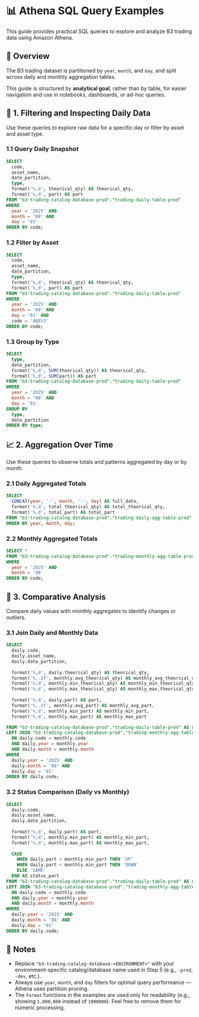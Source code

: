 # 📊 Athena SQL Query Examples

This guide provides practical SQL queries to explore and analyze B3 trading data using Amazon Athena.

## 🧭 Overview

The B3 trading dataset is partitioned by `year`, `month`, and `day`, and split across daily and monthly aggregation tables.

This guide is structured by **analytical goal**, rather than by table, for easier navigation and use in notebooks, dashboards, or ad-hoc queries.

## 📅 1. Filtering and Inspecting Daily Data

Use these queries to explore raw data for a specific day or filter by asset and asset type.

### 1.1 Query Daily Snapshot

```sql
SELECT 
  code,
  asset_name,
  date_partition,
  type,
  format('%,d', theorical_qty) AS theorical_qty,
  format('%,d', part) AS part
FROM "b3-trading-catalog-database-prod"."trading-daily-table-prod"
WHERE 
  year = '2025' AND 
  month = '08' AND 
  day = '01'
ORDER BY code;
```

### 1.2 Filter by Asset

```sql
SELECT 
  code,
  asset_name,
  date_partition,
  type,
  format('%,d', theorical_qty) AS theorical_qty,
  format('%,d', part) AS part
FROM "b3-trading-catalog-database-prod"."trading-daily-table-prod"
WHERE 
  year = '2025' AND 
  month = '08' AND 
  day = '01' AND
  code = 'ABEV3'
ORDER BY code;
```

### 1.3 Group by Type

```sql
SELECT 
  type,
  date_partition,
  format('%,d', SUM(theorical_qty)) AS theorical_qty,
  format('%,d', SUM(part)) AS part
FROM "b3-trading-catalog-database-prod"."trading-daily-table-prod"
WHERE 
  year = '2025' AND 
  month = '08' AND 
  day = '01'
GROUP BY 
  type, 
  date_partition
ORDER BY type;
```

## 📈 2. Aggregation Over Time

Use these queries to observe totals and patterns aggregated by day or by month.

### 2.1 Daily Aggregated Totals

```sql
SELECT
  CONCAT(year, '-', month, '-', day) AS full_date,
  format('%,d', total_theorical_qty) AS total_theorical_qty,
  format('%,d', total_part) AS total_part
FROM "b3-trading-catalog-database-prod"."trading-daily-agg-table-prod"
ORDER BY year, month, day;
```

### 2.2 Monthly Aggregated Totals

```sql
SELECT *
FROM "b3-trading-catalog-database-prod"."trading-monthly-agg-table-prod"
WHERE 
  year = '2025' AND 
  month = '08'
ORDER BY code;
```

## 🔄 3. Comparative Analysis

Compare daily values with monthly aggregates to identify changes or outliers.

### 3.1 Join Daily and Monthly Data

```sql
SELECT 
  daily.code,
  daily.asset_name,
  daily.date_partition,
  
  format('%,d', daily.theorical_qty) AS theorical_qty,
  format('%,.2f', monthly.avg_theorical_qty) AS monthly_avg_theorical_qty,
  format('%,d', monthly.min_theorical_qty) AS monthly_min_theorical_qty,
  format('%,d', monthly.max_theorical_qty) AS monthly_max_theorical_qty,
  
  format('%,d', daily.part) AS part,
  format('%,.2f', monthly.avg_part) AS monthly_avg_part,
  format('%,d', monthly.min_part) AS monthly_min_part,
  format('%,d', monthly.max_part) AS monthly_max_part

FROM "b3-trading-catalog-database-prod"."trading-daily-table-prod" AS daily
LEFT JOIN "b3-trading-catalog-database-prod"."trading-monthly-agg-table-prod" AS monthly
  ON daily.code = monthly.code
  AND daily.year = monthly.year
  AND daily.month = monthly.month
WHERE 
  daily.year = '2025' AND 
  daily.month = '08' AND 
  daily.day = '01'
ORDER BY daily.code;
```

### 3.2 Status Comparison (Daily vs Monthly)

```sql
SELECT 
  daily.code,
  daily.asset_name,
  daily.date_partition,
  
  format('%,d', daily.part) AS part,
  format('%,d', monthly.min_part) AS monthly_min_part,
  format('%,d', monthly.max_part) AS monthly_max_part,
  
  CASE 
    WHEN daily.part > monthly.min_part THEN 'UP'
    WHEN daily.part < monthly.min_part THEN 'DOWN'
    ELSE 'SAME'
  END AS status_part
FROM "b3-trading-catalog-database-prod"."trading-daily-table-prod" AS daily
LEFT JOIN "b3-trading-catalog-database-prod"."trading-monthly-agg-table-prod" AS monthly
  ON daily.code = monthly.code
  AND daily.year = monthly.year
  AND daily.month = monthly.month
WHERE 
  daily.year = '2025' AND 
  daily.month = '08' AND 
  daily.day = '01'
ORDER BY daily.code;
```

## 📘 Notes

- Replace `"b3-trading-catalog-database-<ENVIRONMENT>"` with your environment-specific catalog/database name used in Step 5 (e.g., `-prod`, `-dev`, etc.).
- Always use `year`, `month`, and `day` filters for optimal query performance — Athena uses partition pruning.
- The `format` functions in the examples are used only for readability (e.g., showing `1,000,000` instead of `1000000`). Feel free to remove them for numeric processing.
